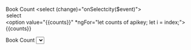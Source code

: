 
  
  <label for="count">Book Count</label>
    <select (change)="onSelectcity($event)">
    <option>select</option>
      <option value="{{counts}}" *ngFor="let counts of apikey; let i = index;">{{counts}}</option>
    </select>
  
  <label for="count">Book Count</label>
    <select >
      <option value="{{counts}}" *ngFor="let counts of bookcount; let i = index;">{{counts}}</option>
    </select>
   






